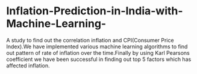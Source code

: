 # Inflation-Prediction-in-India-with-Machine-Learning-
A study to find out the correlation inflation and CPI(Consumer Price Index).We have implemented various machine learning algorithms to find out pattern of rate of inflation over the time.Finally by using Karl Pearsons coefficient we have been successful in finding out top 5 factors which has affected inflation.
